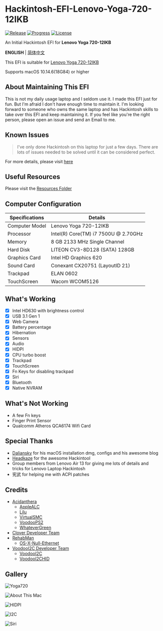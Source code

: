 # Hackintosh-EFI-Lenovo-Yoga-720-12IKB

[![Release](https://img.shields.io/github/release/williambj1/Hackintosh-EFI-Lenovo-Yoga-720-12IKB.svg)](https://github.com/williambj1/Hackintosh-EFI-Lenovo-Yoga-720-12IKB/releases)
[![Progress](https://img.shields.io/badge/Progress-Developing-ff69b4.svg)](https://github.com/williambj1/Hackintosh-EFI-Lenovo-Yoga-720-12IKB/blob/master/README.md)
[![License](https://img.shields.io/badge/License-GPLv3-lightgrey.svg)](https://github.com/williambj1/Hackintosh-EFI-Lenovo-Yoga-720-12IKB/blob/master/LICENSE)

An Initial Hackintosh EFI for **Lenovo Yoga 720-12IKB**

**ENGLISH** | [简体中文](https://github.com/williambj1/Hackintosh-EFI-Lenovo-Yoga-720-12IKB/blob/master/Resources/README-zh_CN.md)

This EFI is suitable for [Lenovo Yoga 720-12IKB](https://www.lenovo.com/us/en/laptops/yoga/700-series/Yoga-720-12/p/88YG7000919)

Supports macOS 10.14.6(18G84) or higher

## About Maintaining This EFI

This is not my daily usage laptop and I seldom use it. I made this EFI just for fun. But I'm afraid I don't have enough time to maintain it. I'm looking forward to someone who owns the same laptop and has Hackintosh skills to take over this EFI and keep maintaining it. If you feel like you're the right person, please open an issue and send an Email to me.

## Known Issues

> I've only done Hackintosh on this laptop for just a few days. There are lots of issues needed to be solved until it can be considered perfect.

For more details, please visit [here](https://github.com/williambj1/Hackintosh-EFI-Lenovo-Yoga-720-12IKB/issues/1)

## Useful Resources

Please visit the [Resources Folder](https://github.com/williambj1/Hackintosh-EFI-Lenovo-Yoga-720-12IKB/blob/master/Resources)

## Computer Configuration

| Specifications | Details                              |
| -------------- | ------------------------------------ |
| Computer Model | Lenovo Yoga 720-12IKB                |
| Processor      | Intel(R) Core(TM) i7 7500U @ 2.70GHz |
| Memory         | 8 GB  2133 MHz Single Channel        |
| Hard Disk      | LITEON CV3-8D128 (SATA) 128GB        |
| Graphics Card  | Intel HD Graphics 620                |
| Sound Card     | Conexant CX20751 (LayoutID 21)       |
| Trackpad       | ELAN 0602                            |
| TouchScreen    | Wacom WCOM5126                       |

## What's Working

- [x] Intel HD630 with brightness control
- [x] USB 3.1 Gen 1
- [x] Web Camera
- [x] Battery percentage
- [x] Hibernation
- [x] Sensors
- [x] Audio
- [x] HIDPI
- [x] CPU turbo boost
- [x] Trackpad
- [x] TouchScreen
- [x] Fn Keys for disabling trackpad
- [x] Siri
- [x] Bluetooth
- [x] Native NVRAM

## What's Not Working

- A few Fn keys
- Finger Print Sensor
- Qualcomm Atheros QCA6174 Wifi Card

## Special Thanks

- [Daliansky](https://github.com/daliansky) for his macOS installation dmg, configs and his awesome blog
- [Headkaze](https://github.com/headkaze) for the awesome Hackintool
- Group members from Lenovo Air 13 for giving me lots of details and tricks for Lenovo Laptop Hackintosh
- 宪武 for helping me with ACPI patches

## Credits

- [Acidanthera](https://github.com/acidanthera)
  - [AppleALC](https://github.com/acidanthera/AppleALC)
  - [Lilu](https://github.com/acidanthera/Lilu)
  - [VirtualSMC](https://github.com/acidanthera/VirtualSMC)
  - [VoodooPS2](https://github.com/acidanthera/VoodooPS2)
  - [WhateverGreen](https://github.com/acidanthera/WhateverGreen)
- [Clover Developer Team](https://sourceforge.net/projects/cloverefiboot)
- [RehabMan](https://github.com/RehabMan)
  - [OS-X-Null-Ethernet](https://github.com/RehabMan/OS-X-Null-Ethernet)
- [VoodooI2C Developer Team](https://voodooi2c.github.io/#Credits%20and%20Acknowledgments/Credits%20and%20Acknowledgments)
  - [VoodooI2C](https://github.com/alexandred/VoodooI2C)
  - [VoodooI2CHID](https://github.com/alexandred/VoodooI2C)

## Gallery

![Yoga720](https://github.com/williambj1/Hackintosh-EFI-Lenovo-Yoga-720-12IKB/blob/master/Resources/img/Yoga720.png)

![About This Mac](https://github.com/williambj1/Hackintosh-EFI-Lenovo-Yoga-720-12IKB/blob/master/Resources/img/AboutThisMac.png)

![HIDPI](https://github.com/williambj1/Hackintosh-EFI-Lenovo-Yoga-720-12IKB/blob/master/Resources/img/HIDPI.png)

![I2C](https://github.com/williambj1/Hackintosh-EFI-Lenovo-Yoga-720-12IKB/blob/master/Resources/img/I2C.png)

![Siri](https://github.com/williambj1/Hackintosh-EFI-Lenovo-Yoga-720-12IKB/blob/master/Resources/img/Siri.png)
